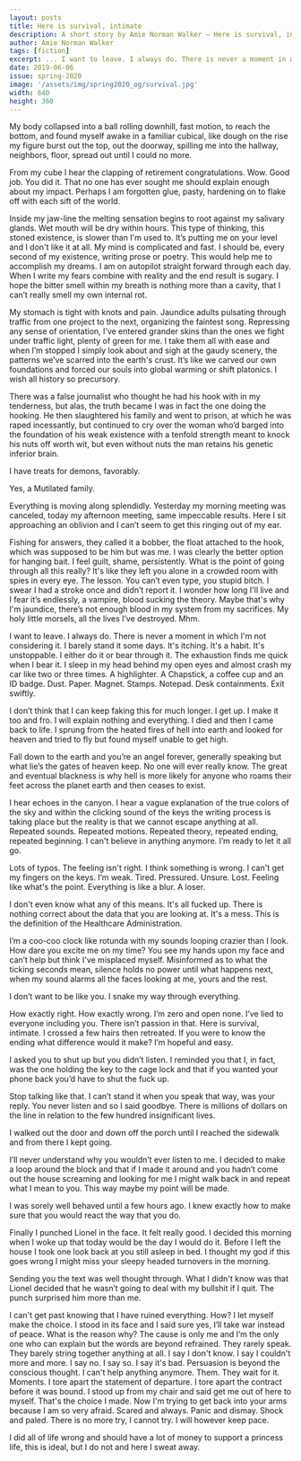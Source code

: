 ```yaml
---
layout: posts
title: Here is survival, intimate
description: A short story by Amie Norman Walker — Here is survival, intimate
author: Amie Norman Walker
tags: [fiction]
excerpt: ... I want to leave. I always do. There is never a moment in which I'm not considering it. I barely stand it some days ...
date: 2019-06-06
issue: spring-2020
image: '/assets/img/spring2020_og/survival.jpg'
width: 640
height: 360
---
```


My body collapsed into a ball rolling downhill, fast motion, to reach the bottom, and found myself awake in a familiar cubical, like dough on the rise my figure burst out the top, out the doorway, spilling me into the hallway, neighbors, floor, spread out until I could no more.

From my cube I hear the clapping of retirement congratulations. Wow. Good job. You did it. That no one has ever sought me should explain enough about my impact. Perhaps I am forgotten glue, pasty, hardening on to flake off with each sift of the world.

Inside my jaw-line the melting sensation begins to root against my salivary glands. Wet mouth will be dry within hours. This type of thinking, this stoned existence, is slower than I'm used to. It’s putting me on your level and I don't like it at all. My mind is complicated and fast. I should be, every second of my existence, writing prose or poetry. This would help me to accomplish my dreams. I am on autopilot straight forward through each day. When I write my fears combine with reality and the end result is sugary. I hope the bitter smell within my breath is nothing more than a cavity, that I can’t really smell my own internal rot.

My stomach is tight with knots and pain. Jaundice adults pulsating through traffic from one project to the next, organizing the faintest song. Repressing any sense of orientation, I’ve entered grander skins than the ones we fight under traffic light, plenty of green for me. I take them all with ease and when I’m stopped I simply look about and sigh at the gaudy scenery, the patterns we’ve scarred into the earth's crust. It’s like we carved our own foundations and forced our souls into global warming or shift platonics. I wish all history so precursory.

There was a false journalist who thought he had his hook with in my tenderness, but alas, the truth became I was in fact the one doing the hooking. He then slaughtered his family and went to prison, at which he was raped incessantly, but continued to cry over the woman who’d barged into the foundation of his weak existence with a tenfold strength meant to knock his nuts off worth wit, but even without nuts the man retains his genetic inferior brain.

I have treats for demons, favorably.

Yes, a Mutilated family.

Everything is moving along splendidly. Yesterday my morning meeting was canceled, today my afternoon meeting, same impeccable results. Here I sit approaching an oblivion and I can’t seem to get this ringing out of my ear.

Fishing for answers, they called it a bobber, the float attached to the hook, which was supposed to be him but was me. I was clearly the better option for hanging bait. I feel guilt, shame, persistently. What is the point of going through all this really? It's like they left you alone in a crowded room with spies in every eye. The lesson. You can’t even type, you stupid bitch. I swear I had a stroke once and didn’t report it. I wonder how long I'll live and I fear it’s endlessly, a vampire, blood sucking the theory. Maybe that's why I'm jaundice, there’s not enough blood in my system from my sacrifices. My holy little morsels, all the lives I’ve destroyed. Mhm.

I want to leave. I always do. There is never a moment in which I'm not considering it. I barely stand it some days. It's itching. It's a habit. It's unstoppable. I either do it or bear through it. The exhaustion finds me quick when I bear it. I sleep in my head behind my open eyes and almost crash my car like two or three times. A highlighter. A Chapstick, a coffee cup and an ID badge. Dust. Paper. Magnet. Stamps. Notepad. Desk containments. Exit swiftly.

I don’t think that I can keep faking this for much longer. I get up. I make it too and fro. I will explain nothing and everything. I died and then I came back to life. I sprung from the heated fires of hell into earth and looked for heaven and tried to fly but found myself unable to get high.

Fall down to the earth and you’re an angel forever, generally speaking but what lie’s the gates of heaven keep. No one will ever really know. The great and eventual blackness is why hell is more likely for anyone who roams their feet across the planet earth and then ceases to exist.

I hear echoes in the canyon. I hear a vague explanation of the true colors of the sky and within the clicking sound of the keys the writing process is taking place but the reality is that we cannot escape anything at all. Repeated sounds. Repeated motions. Repeated theory, repeated ending, repeated beginning. I can't believe in anything anymore. I’m ready to let it all go.

Lots of typos. The feeling isn't right. I think something is wrong. I can't get my fingers on the keys. I’m weak. Tired. Pressured. Unsure. Lost. Feeling like what's the point. Everything is like a blur. A loser.

I don't even know what any of this means. It's all fucked up. There is nothing correct about the data that you are looking at. It's a mess. This is the definition of the Healthcare Administration.

I’m a coo-coo clock like rotunda with my sounds looping crazier than I look. How dare you excite me on my time? You see my hands upon my face and can’t help but think I've misplaced myself. Misinformed as to what the ticking seconds mean, silence holds no power until what happens next, when my sound alarms all the faces looking at me, yours and the rest.

I don’t want to be like you. I snake my way through everything.

How exactly right. How exactly wrong. I’m zero and open none. I’ve lied to everyone including you. There isn’t passion in that. Here is survival, intimate. I crossed a few hairs then retreated. If you were to know the ending what difference would it make? I’m hopeful and easy.

I asked you to shut up but you didn’t listen. I reminded you that I, in fact, was the one holding the key to the cage lock and that if you wanted your phone back you’d have to shut the fuck up.

Stop talking like that. I can’t stand it when you speak that way, was your reply. You never listen and so I said goodbye. There is millions of dollars on the line in relation to the few hundred insignificant lives.

I walked out the door and down off the porch until I reached the sidewalk and from there I kept going.

I’ll never understand why you wouldn’t ever listen to me. I decided to make a loop around the block and that if I made it around and you hadn’t come out the house screaming and looking for me I might walk back in and repeat what I mean to you. This way maybe my point will be made.

I was sorely well behaved until a few hours ago. I knew exactly how to make sure that you would react the way that you do.

Finally I punched Lionel in the face. It felt really good. I decided this morning when I woke up that today would be the day I would do it. Before I left the house I took one look back at you still asleep in bed. I thought my god if this goes wrong I might miss your sleepy headed turnovers in the morning.

Sending you the text was well thought through. What I didn't know was that Lionel decided that he wasn’t going to deal with my bullshit if I quit. The punch surprised him more than me.

I can't get past knowing that I have ruined everything. How? I let myself make the choice. I stood in its face and I said sure yes, I’ll take war instead of peace. What is the reason why? The cause is only me and I’m the only one who can explain but the words are beyond refrained. They rarely speak. They barely string together anything at all. I say I don't know. I say I couldn't more and more. I say no. I say so. I say it's bad. Persuasion is beyond the conscious thought. I can't help anything anymore. Them. They wait for it. Moments. I tore apart the statement of departure. I tore apart the contract before it was bound. I stood up from my chair and said get me out of here to myself. That's the choice I made. Now I'm trying to get back into your arms because I am so very afraid. Scared and always. Panic and dismay. Shock and paled. There is no more try, I cannot try. I will however keep pace.

I did all of life wrong and should have a lot of money to support a princess life, this is ideal, but I do not and here I sweat away.
